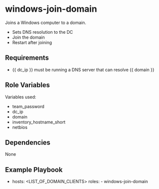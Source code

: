 windows-join-domain
=========

Joins a Windows computer to a domain.
- Sets DNS resolution to the DC
- Join the domain
- Restart after joining

Requirements
------------
- {{ dc_ip }} must be running a DNS server that can resolve {{ domain }}

Role Variables
--------------
Variables used:
- team_password
- dc_ip
- domain
- inventory_hostname_short
- netbios

Dependencies
------------
None

Example Playbook
----------------
- hosts: <LIST_OF_DOMAIN_CLIENTS>
  roles:
      - windows-join-domain
